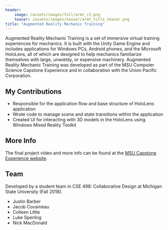 ```yaml
---
header:
    image: /assets/images/full/armt_r2.png
    teaser: /assets/images/teaser/armt_title_teaser.png
title: "Augmented Reality Mechanic Training"
---
```

Augmented Reality Mechanic Training is a set of immersive virtual training experiences for mechanics. It is built with the Unity Game Engine and includes applications for Windows PCs, Android phones, and the Microsoft HoloLens, all of which are designed to help mechanics familiarize themselves with large, unwieldy, or expensive machinery. Augmented Reality Mechanic Training was developed as part of the MSU Computer Science Capstone Experience and in collaboration with the Union Pacific Corporation.

## My Contributions
- Responsible for the application flow and base structure of HoloLens application
- Wrote code to manage scene and state transitions within the application
- Created UI for interacting with 3D models in the HoloLens using Windows Mixed Reality Toolkit

## More Info
The final project video and more info can be found at the [MSU Capstone Experience website](http://capstone.cse.msu.edu/2018-08/projects/union-pacific/).

## Team
Developed by a student team in CSE 498: Collaborative Design at Michigan State University (Fall 2018).
- Justin Barber
- Jacob Cousineau
- Colleen Little
- Luke Sperling
- Nick MacDonald